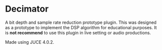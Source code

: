 # Decimator

A bit depth and sample rate reduction prototype plugin. This was designed as a prototype to implement the DSP algorithm for educational purposes. It is **not recommend** to use this plugin in live setting or audio productions.

Made using JUCE 4.0.2.
